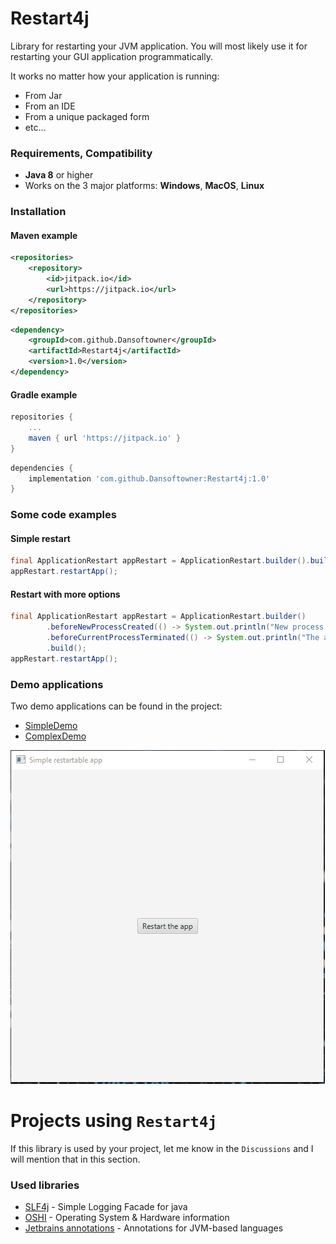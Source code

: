 # Restart4j

Library for restarting your JVM application.
You will most likely use it for restarting your GUI application programmatically.

It works no matter how your application is running: 
 * From Jar
 * From an IDE
 * From a unique packaged form
 * etc...

### Requirements, Compatibility
* **Java 8** or higher
* Works on the 3 major platforms: **Windows**, **MacOS**, **Linux**

### Installation

#### Maven example

```xml
<repositories>
    <repository>
        <id>jitpack.io</id>
        <url>https://jitpack.io</url>
    </repository>
</repositories>
```

```xml
<dependency>
    <groupId>com.github.Dansoftowner</groupId>
    <artifactId>Restart4j</artifactId>
    <version>1.0</version>
</dependency>
```

#### Gradle example

```groovy
repositories {
    ...
    maven { url 'https://jitpack.io' }
}
```

```groovy
dependencies {
    implementation 'com.github.Dansoftowner:Restart4j:1.0'
}
```

### Some code examples

#### Simple restart
```java
final ApplicationRestart appRestart = ApplicationRestart.builder().build();
appRestart.restartApp();
```

#### Restart with more options
```java
final ApplicationRestart appRestart = ApplicationRestart.builder()
        .beforeNewProcessCreated(() -> System.out.println("New process will be created..."))
        .beforeCurrentProcessTerminated(() -> System.out.println("The app will be terminated"))
        .build();
appRestart.restartApp();
```

### Demo applications
Two demo applications can be found in the project:
 * [SimpleDemo](src/test/java/com/restart4j/SimpleDemo.java)
 * [ComplexDemo](src/test/java/com/restart4j/ComplexDemo.java)

![Running SimpleDemo](demo/SimpleDemo.gif)

# Projects using `Restart4j`
If this library is used by your project, let me know in the `Discussions` and I will mention that in this section.

### Used libraries

 * [SLF4j](http://www.slf4j.org/) - Simple Logging Facade for java
 * [OSHI](https://github.com/oshi/oshi) - Operating System & Hardware information
 * [Jetbrains annotations](https://github.com/JetBrains/java-annotations) - Annotations for JVM-based languages


